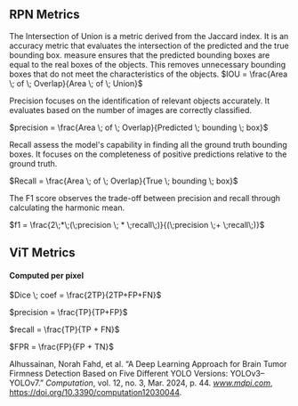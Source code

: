 ## RPN Metrics 


The Intersection of Union is a metric derived from the Jaccard index. It is an accuracy metric that evaluates the intersection of the predicted and the true bounding box. 
measure ensures that the predicted bounding boxes are equal to the real boxes of the objects. This removes unnecessary bounding boxes that do not meet the characteristics of the objects.
$IOU = \frac{Area \; of \; Overlap}{Area \; of \; Union}$

Precision focuses on the identification of relevant objects accurately. It evaluates based on the number of images are correctly classified. 

$precision =  \frac{Area  \; of \; Overlap}{Predicted \; bounding \; box}$

Recall assess the model's capability in finding all the ground truth bounding boxes. It focuses on the completeness of positive predictions relative to the ground truth. 

$Recall =  \frac{Area  \; of \; Overlap}{True \; bounding \; box}$

The F1 score observes the trade-off between precision and recall through calculating the harmonic mean.

$f1 = \frac{2\;*\;(\;precision \; * \;recall\;)}{(\;precision \;+ \;recall\;)}$



## ViT Metrics 

#### Computed per pixel

$Dice \; coef = \frac{2TP}{2TP+FP+FN}$

$precision = \frac{TP}{TP+FP}$

$recall = \frac{TP}{TP + FN}$

$FPR = \frac{FP}{FP + TN}$





Alhussainan, Norah Fahd, et al. “A Deep Learning Approach for Brain Tumor Firmness Detection Based on Five Different YOLO Versions: YOLOv3–YOLOv7.” _Computation_, vol. 12, no. 3, Mar. 2024, p. 44. _www.mdpi.com_, https://doi.org/10.3390/computation12030044.